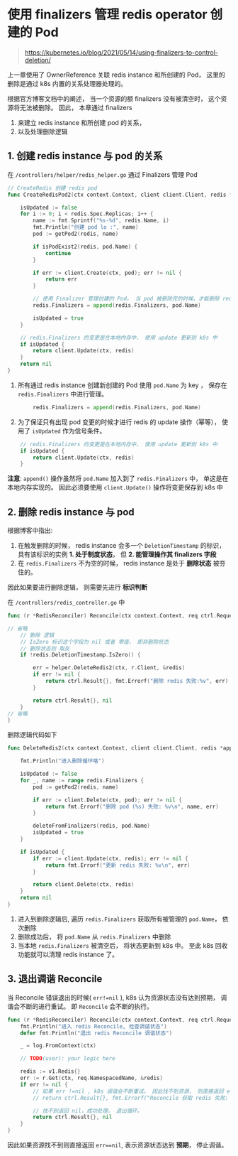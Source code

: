 # 使用 finalizers 管理 redis operator 创建的 Pod

> https://kubernetes.io/blog/2021/05/14/using-finalizers-to-control-deletion/

上一章使用了 OwnerReference 关联 redis instance 和所创建的 Pod， 这里的删除是通过 k8s 内置的关系处理器处理的。

根据官方博客文档中的阐述， 当一个资源的额 finalizers 没有被清空时， 这个资源将无法被删除。 因此， 本章通过 finalizers 

1. 来建立 redis instance 和所创建 pod 的关系，
2. 以及处理删除逻辑

## 1. 创建 redis instance 与 pod 的关系

在 `/controllers/helper/redis_helper.go` 通过 Finalizers 管理 Pod

```go
// CreateRedis 创建 redis pod
func CreateRedisPod2(ctx context.Context, client client.Client, redis *appv1.Redis) error {

	isUpdated := false
	for i := 0; i < redis.Spec.Replicas; i++ {
		name := fmt.Sprintf("%s-%d", redis.Name, i)
		fmt.Println("创建 pod lo :", name)
		pod := getPod2(redis, name)

		if isPodExist2(redis, pod.Name) {
			continue
		}

		if err := client.Create(ctx, pod); err != nil {
			return err
		}

		// 使用 Finalizer 管理创建的 Pod。 当 pod 被删除完的时候，才能删除 redis
		redis.Finalizers = append(redis.Finalizers, pod.Name)

		isUpdated = true
	}

	// redis.Finalizers 的变更是在本地内存中， 使用 update 更新到 k8s 中
	if isUpdated {
		return client.Update(ctx, redis)
	}
	return nil
}
```

1. 所有通过 redis instance 创建新创建的 Pod 使用 `pod.Name` 为 key ， 保存在 `redis.Finalizers` 中进行管理。

```go
		redis.Finalizers = append(redis.Finalizers, pod.Name)
```

2. 为了保证只有出现 pod 变更的时候才进行 redis 的 update 操作（幂等）， 使用了 `isUpdated` 作为信号条件。

```go
	// redis.Finalizers 的变更是在本地内存中， 使用 update 更新到 k8s 中
	if isUpdated {
		return client.Update(ctx, redis)
	}
```

**注意**: `append()` 操作虽然将 `pod.Name` 加入到了 `redis.Finalizers` 中， 单这是在本地内存实现的。 因此必须要使用 `client.Update()` 操作将变更保存到 k8s 中


## 2. 删除 redis instance 与 pod

根据博客中指出: 

1. 在触发删除的时候， redis instance 会多一个 `DeletionTimestamp` 的标识， 具有该标识的实例 **1. 处于制度状态**， 但 **2. 能管理操作其 finalizers 字段** 
2. 在 `redis.Finalizers` 不为空的时候， redis instance 是处于 **删除状态** 被夯住的。

因此如果要进行删除逻辑， 则需要先进行 **标识判断**

在 `/controllers/redis_controller.go` 中

```go
func (r *RedisReconciler) Reconcile(ctx context.Context, req ctrl.Request) (ctrl.Result, error) {

// 省略
	// 删除 逻辑
	// IsZero 标识这个字段为 nil 或者 零值， 即非删除状态
	// 删除状态则 取反
	if !redis.DeletionTimestamp.IsZero() {

		err = helper.DeleteRedis2(ctx, r.Client, &redis)
		if err != nil {
			return ctrl.Result{}, fmt.Errorf("删除 redis 失败:%v", err)
		}

		return ctrl.Result{}, nil
	}
// 省略
}
```

删除逻辑代码如下

```go
func DeleteRedis2(ctx context.Context, client client.Client, redis *appv1.Redis) error {

	fmt.Println("进入删除循环咯")

	isUpdated := false
	for _, name := range redis.Finalizers {
		pod := getPod2(redis, name)

		if err := client.Delete(ctx, pod); err != nil {
			return fmt.Errorf("删除 pod (%s) 失败: %v\n", name, err)
		}

		deleteFromFinalizers(redis, pod.Name)
		isUpdated = true
	}

	if isUpdated {
		if err := client.Update(ctx, redis); err != nil {
			return fmt.Errorf("更新 redis 失败: %v\n", err)
		}

		return client.Delete(ctx, redis)
	}
	return nil
}
```

1. 进入到删除逻辑后, 遍历 `redis.Finalizers` 获取所有被管理的 `pod.Name`， 依次删除
2. 删除成功后， 将 `pod.Name` 从 `redis.Finalizers` 中删除
3. 当本地 `redis.Finalizers` 被清空后， 将状态更新到 k8s 中。 至此 k8s 回收功能就可以清理 redis instance 了。


## 3. 退出调谐 Reconcile

当 Reconcile 错误退出的时候( `err!=nil` ), k8s 认为资源状态没有达到预期， 调谐会不断的进行重试。 即 `Reconcile` 会不断的执行。

```go
func (r *RedisReconciler) Reconcile(ctx context.Context, req ctrl.Request) (ctrl.Result, error) {
	fmt.Println("进入 redis Reconcile, 检查调谐状态")
	defer fmt.Println("退出 redis Reconcile 调谐状态")

	_ = log.FromContext(ctx)

	// TODO(user): your logic here

	redis := v1.Redis{}
	err := r.Get(ctx, req.NamespacedName, &redis)
	if err != nil {
		// 如果 err !=nil , k8s 调谐会不断重试。 因此找不到资源， 则直接返回 err=nil
		// return ctrl.Result{}, fmt.Errorf("Reconcile 获取 redis 失败: %v", err)

		// 找不到返回 nil，成功处理， 退出循环。
		return ctrl.Result{}, nil
	}
}
```

因此如果资源找不到则直接返回 `err==nil`, 表示资源状态达到 **预期**， 停止调谐。
